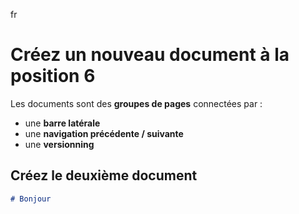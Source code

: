 fr
# Créez un nouveau document à la position 6

Les documents sont des **groupes de pages** connectées par :

- une **barre latérale**
- une **navigation précédente / suivante**
- une **versionning**

## Créez le deuxième document

```md title="docs/hello.md"
# Bonjour
```